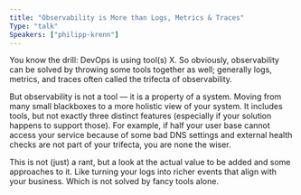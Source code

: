 ```yaml
---
title: "Observability is More than Logs, Metrics & Traces"
Type: "talk"
Speakers: ["philipp-krenn"]
---
```

You know the drill: DevOps is using tool(s) X. So obviously, observability can be solved by throwing some tools together as well; generally logs, metrics, and traces often called the trifecta of observability.

But observability is not a tool — it is a property of a system. Moving from many small blackboxes to a more holistic view of your system. It includes tools, but not exactly three distinct features (especially if your solution happens to support those). For example, if half your user base cannot access your service because of some bad DNS settings and external health checks are not part of your trifecta, you are none the wiser.

This is not (just) a rant, but a look at the actual value to be added and some approaches to it. Like turning your logs into richer events that align with your business. Which is not solved by fancy tools alone.

